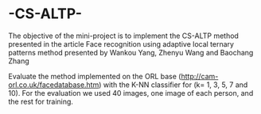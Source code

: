 # -CS-ALTP-


The objective of the mini-project is to implement the CS-ALTP method presented in the article Face recognition using adaptive local ternary 
patterns method presented by Wankou Yang, Zhenyu Wang and Baochang Zhang 

Evaluate the method implemented on the ORL base (http://cam-orl.co.uk/facedatabase.htm) with the K-NN classifier for (k= 1, 3, 5, 7 and 10). 
For the evaluation we used 40 images, one image of each person, and the rest for training.

